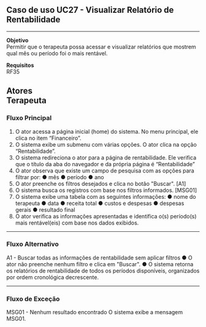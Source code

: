 ## Caso de uso UC27 - Visualizar Relatório de Rentabilidade

---
**Objetivo**  
Permitir que o terapeuta possa acessar e visualizar relatórios
que mostrem qual mês ou período foi o mais rentável.

**Requisitos**  
RF35

**Atores**  
Terapeuta
--- 

### Fluxo Principal

1. O ator acessa a página inicial (home) do sistema. No menu
principal, ele clica no item “Financeiro”.
2. O sistema exibe um submenu com várias opções. O ator
clica na opção “Rentabilidade”.
3. O sistema redireciona o ator para a página de rentabilidade.
Ele verifica que o título da aba do navegador e da própria
página é “Rentabilidade”
4. O ator observa que existe um campo de pesquisa com as
opções para filtrar por:
● mês
● período
● ano
5. O ator preenche os filtros desejados e clica no botão
"Buscar". [A1]
6. O sistema busca os registros com base nos filtros
informados. [MSG01]
7. O sistema exibe uma tabela com as seguintes informações:
● nome do terapeuta
● data
● receita total
● custos e despesas
● despesas gerais
● resultado final
8. O ator verifica as informações apresentadas e identifica o(s) período(s) mais rentável(eis) com base nos dados exibidos.
---
### Fluxo Alternativo

A1 - Buscar todas as informações de rentabilidade sem aplicar
filtros
● O ator não preenche nenhum filtro e clica em "Buscar".
● O sistema retorna os relatórios de rentabilidade de todos
os períodos disponíveis, organizados por ordem cronológica decrescente.

---
### Fluxo de Exceção

MSG01 - Nenhum resultado encontrado
O sistema exibe a mensagem MSG01.